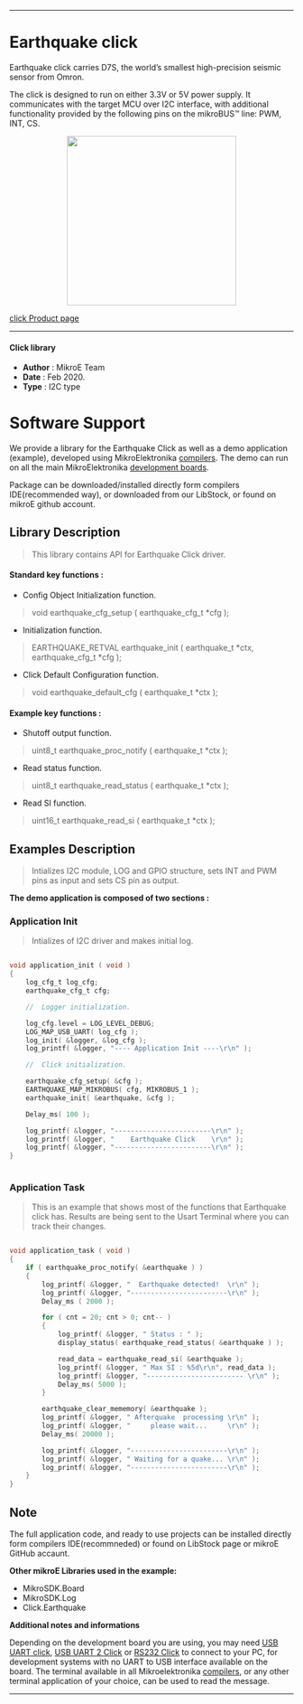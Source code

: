 

---
# Earthquake click

Earthquake click carries D7S, the world’s smallest high-precision seismic sensor from Omron.

The click is designed to run on either 3.3V or 5V power supply. It communicates with the target MCU over I2C interface, with additional functionality provided by the following pins on the mikroBUS™ line: PWM, INT, CS.

<p align="center">
  <img src="https://download.mikroe.com/images/click_for_ide/earthquake_click.png" height=300px>
</p>

[click Product page](https://www.mikroe.com/earthquake-click)

---


#### Click library 

- **Author**        : MikroE Team
- **Date**          : Feb 2020.
- **Type**          : I2C type


# Software Support

We provide a library for the Earthquake Click 
as well as a demo application (example), developed using MikroElektronika 
[compilers](https://shop.mikroe.com/compilers). 
The demo can run on all the main MikroElektronika [development boards](https://shop.mikroe.com/development-boards).

Package can be downloaded/installed directly form compilers IDE(recommended way), or downloaded from our LibStock, or found on mikroE github account. 

## Library Description

> This library contains API for Earthquake Click driver.

#### Standard key functions :

- Config Object Initialization function.
> void earthquake_cfg_setup ( earthquake_cfg_t *cfg ); 
 
- Initialization function.
> EARTHQUAKE_RETVAL earthquake_init ( earthquake_t *ctx, earthquake_cfg_t *cfg );

- Click Default Configuration function.
> void earthquake_default_cfg ( earthquake_t *ctx );


#### Example key functions :

- Shutoff output function.
> uint8_t earthquake_proc_notify ( earthquake_t *ctx );
 
- Read status function.
> uint8_t earthquake_read_status ( earthquake_t *ctx );

- Read SI function.
> uint16_t earthquake_read_si ( earthquake_t *ctx );

## Examples Description

> 
> Intializes I2C module, LOG and GPIO structure, sets INT and PWM pins as 
> input and sets CS pin as output.
> 

**The demo application is composed of two sections :**

### Application Init 

>
> Intializes of I2C driver and makes initial log.
> 

```c

void application_init ( void )
{
    log_cfg_t log_cfg;
    earthquake_cfg_t cfg;

    //  Logger initialization.

    log_cfg.level = LOG_LEVEL_DEBUG;
    LOG_MAP_USB_UART( log_cfg );
    log_init( &logger, &log_cfg );
    log_printf( &logger, "---- Application Init ----\r\n" );

    //  Click initialization.

    earthquake_cfg_setup( &cfg );
    EARTHQUAKE_MAP_MIKROBUS( cfg, MIKROBUS_1 );
    earthquake_init( &earthquake, &cfg );

    Delay_ms( 100 );

    log_printf( &logger, "------------------------\r\n" );
    log_printf( &logger, "    Earthquake Click    \r\n" );
    log_printf( &logger, "------------------------\r\n" );
}
  
```

### Application Task

>
> This is an example that shows most of the functions that Earthquake click
> has. Results are being sent to the Usart Terminal where you can track their 
> changes.
> 

```c

void application_task ( void )
{
    if ( earthquake_proc_notify( &earthquake ) )
    {
        log_printf( &logger, "  Earthquake detected!  \r\n" );
        log_printf( &logger, "------------------------\r\n" );
        Delay_ms ( 2000 );

        for ( cnt = 20; cnt > 0; cnt-- )
        {
            log_printf( &logger, " Status : " );
            display_status( earthquake_read_status( &earthquake ) );

            read_data = earthquake_read_si( &earthquake );
            log_printf( &logger, " Max SI : %5d\r\n", read_data );
            log_printf( &logger, "------------------------ \r\n" );
            Delay_ms( 5000 );
        }

        earthquake_clear_mememory( &earthquake );
        log_printf( &logger, " Afterquake  processing \r\n" );
        log_printf( &logger, "     please wait...     \r\n" );
        Delay_ms( 20000 );

        log_printf( &logger, "------------------------\r\n" );
        log_printf( &logger, " Waiting for a quake... \r\n" );
        log_printf( &logger, "------------------------\r\n" );
    }
}  

```

## Note

> 
> 
> 

The full application code, and ready to use projects can be  installed directly form compilers IDE(recommneded) or found on LibStock page or mikroE GitHub accaunt.

**Other mikroE Libraries used in the example:** 

- MikroSDK.Board
- MikroSDK.Log
- Click.Earthquake

**Additional notes and informations**

Depending on the development board you are using, you may need 
[USB UART click](https://shop.mikroe.com/usb-uart-click), 
[USB UART 2 Click](https://shop.mikroe.com/usb-uart-2-click) or 
[RS232 Click](https://shop.mikroe.com/rs232-click) to connect to your PC, for 
development systems with no UART to USB interface available on the board. The 
terminal available in all Mikroelektronika 
[compilers](https://shop.mikroe.com/compilers), or any other terminal application 
of your choice, can be used to read the message.



---

